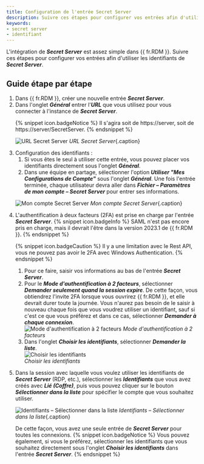 ```yaml
---
title: Configuration de l'entrée Secret Server
description: Suivre ces étapes pour configurer vos entrées afin d'utiliser les identifiants de Secret Server dans Remote Desktop Manager.
keywords:
- secret server
- identifiant
---
```

L'intégration de ***Secret Server*** est assez simple dans {{ fr.RDM }}. Suivre ces étapes pour configurer vos entrées afin d'utiliser les identifiants de ***Secret Server***.
## Guide étape par étape
<ol>
  <li>Dans {{ fr.RDM }}, créer une nouvelle entrée <b><i>Secret Server</i></b>.</li>
  <li>Dans l'onglet <b><i>Général</i></b> entrer l'<b><i>URL</i></b> que vous utilisez pour vous connecter à l'instance de <b><i>Secret Server</i></b>.</li>

{% snippet icon.badgeNotice %} 
Il s'agira soit de https<area>://server, soit de https<area>://server/SecretServer. 
{% endsnippet %}
 
![URL Secret Server](/img/fr/kb/KB4058.png) 
*URL Secret Server*{.caption}  

  <li>Configuration des identifiants :  
    <ol>
      <li>Si vous êtes le seul à utiliser cette entrée, vous pouvez placer vos identifiants directement sous l'onglet <b><i>Général</i></b>.</li>
      <li>Dans une équipe en partage, sélectionner l'option <b><i>Utiliser "Mes Configurations de Compte"</i></b> sous l'onglet <b><i>Général</i></b>. Une fois l'entrée terminée, chaque utilisateur devra aller dans <b><i>Fichier – Paramètres de mon compte – Secret Server</i></b> pour entrer ses informations.</li>
    </ol>
  </li>

![Mon compte Secret Server](/img/fr/kb/KB4059.png) 
*Mon compte Secret Server*{.caption}  
  <li>L'authentification à deux facteurs (2FA) est prise en charge par l'entrée <b><i>Secret Server</i></b>. 
{% snippet icon.badgeInfo %} 
SAML n'est pas encore pris en charge, mais il devrait l'être dans la version 2023.1 de {{ fr.RDM }}. 
{% endsnippet %}
 
{% snippet icon.badgeCaution %} 
Il y a une limitation avec le Rest API, vous ne pouvez pas avoir le 2FA avec Windows Authentication. 
{% endsnippet %}
    <ol>
      <li>Pour ce faire, saisir vos informations au bas de l'entrée <b><i>Secret Server</i></b>. </li>
      <li>Pour le <b><i>Mode d'authentification à 2 facteurs</i></b>, sélectionner <b><i>Demander seulement quand la session expire</i></b>. De cette façon, vous obtiendrez l'invite 2FA lorsque vous ouvrirez {{ fr.RDM }}, et elle devrait durer toute la journée. Vous n'aurez pas besoin de le saisir à nouveau chaque fois que vous voudrez utiliser un identifiant, sauf si c'est ce que vous préférez et dans ce cas, sélectionner <b><i>Demander à chaque connexion</i></b>. </li>
<img src="/img/fr/kb/KB4061.png" alt="Mode d'authentification à 2 facteurs">
<i>Mode d'authentification à 2 facteurs</i> 
      <li>Dans l'onglet <b><i>Choisir les identifiants</i></b>, sélectionner <b><i>Demander la liste</i></b>. </li>
<img src="/img/fr/kb/KB4060.png" alt="Choisir les identifiants">  
<i>Choisir les identifiants</i> 
    </ol>
  </li>
  <li>Dans la session avec laquelle vous voulez utiliser les identifiants de <b><i>Secret Server</i></b> (RDP, etc.), sélectionner les <b><i>Identifiants</i></b> que vous avez créés avec <b><i>Lié (Coffre)</i></b>, puis vous pouvez cliquer sur le bouton <b><i>Sélectionner dans la liste</i></b> pour spécifier le compte que vous souhaitez utiliser. </li>

![Identifiants – Sélectionner dans la liste](/img/fr/kb/KB4062.png) 
*Identifiants – Sélectionner dans la liste*{.caption}  

De cette façon, vous avez une seule entrée de ***Secret Server*** pour toutes les connexions. 
{% snippet icon.badgeNotice %} 
Vous pouvez également, si vous le préférez, sélectionner les identifiants que vous souhaitez directement sous l'onglet ***Choisir les identifiants*** dans l'entrée ***Secret Server***. 
{% endsnippet %}
 </ol>
 

